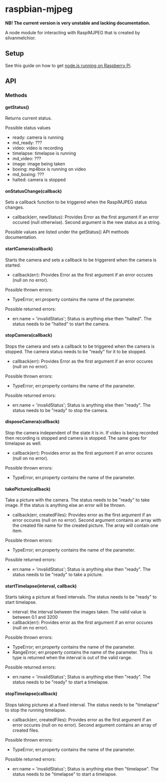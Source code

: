 ﻿raspbian-mjpeg
==========

<b>NB! The current version is very unstable and lacking documentation.</b>

A node module for interacting with RaspiMJPEG that is created by silvanmelchior.

## Setup
See this guide on how to get [node.js running on Raspberry Pi](http://joshondesign.com/2013/10/23/noderpi).

## API

### Methods

#### getStatus()
Returns current status.

Possible status values
* ready: camera is running
* md_ready: ???
* video: video is recording
* timelapse: timelapse is running
* md_video: ???
* image: image being taken
* boxing: mp4box is running on video
* md_boxing: ???
* halted: camera is stopped

#### onStatusChange(callback)
Sets a callback function to be triggered when the RaspiMJPEG status changes. 
* callback(err, newStatus): Provides Error as the first argument if an error occured (null otherwise). Second argument is the new status as a string. 

Possible values are listed under the getStatus() API methods documentation.

#### startCamera(callback)
Starts the camera and sets a callback to be triggererd when the camera is started.
* callback(err): Provides Error as the first argument if an error occures (null on no error).

Possible thrown errors:
* TypeError; err.property contains the name of the parameter.

Possible returned errors:
* err.name = 'invalidStatus'; Status is anything else then "halted". The status needs to be "halted" to start the camera.

#### stopCamera(callback)
Stops the camera and sets a callback to be triggered when the camera is stopped. The camera status needs to be "ready" for it to be stopped. 
* callback(err): Provides Error as the first argument if an error occures (null on no error).

Possible thrown errors:
* TypeError; err.property contains the name of the parameter.

Possible returned errors:
* err.name = 'invalidStatus'; Status is anything else then "ready". The status needs to be "ready" to stop the camera.

#### disposeCamera(callback)
Stop the camera independent of the state it is in. If video is being recorded then recording is stopped and camera is stopped. The same goes for timelapse as well.
* callback(err): Provides error as the first argument if an error occures (null on no error).

Possible thrown errors:
* TypeError; err.property contains the name of the parameter.

#### takePicture(callback)
Take a picture with the camera. The status needs to be "ready" to take image. If the status is anything else an error will be thrown.
* callback(err, createdFiles): Provides error as the first argument if an error occures (null on no error). Second argument contains an array with the created file name for the created picture. The array will contain one item.

Possible thrown errors:
* TypeError; err.property contains the name of the parameter.

Possible returned errors:
* err.name = 'invalidStatus'; Status is anything else then "ready". The status needs to be "ready" to take a picture.

#### startTimelapse(interval, callback)
Starts taking a picture at fixed intervals. The status needs to be "ready" to start timelapse.
* interval: the interval between the images taken. The valid value is between 0.1 and 3200
* callback(err): Provides error as the first argument if an error occures (null on no error). 

Possible thrown errors:
* TypeError; err.property contains the name of the parameter.
* RangeError; err.property contains the name of the parameter. This is type is returned when the interval is out of the valid range.

Possible returned errors:
* err.name = 'invalidStatus'; Status is anything else then "ready". The status needs to be "ready" to start a timelapse.

#### stopTimelapse(callback)
Stops taking pictures at a fixed interval. The status needs to be "timelapse" to stop the running timelapse.
* callback(err, createdFiles): Provides error as the first argument if an error occures (null on no error). Second argument contains an array of created files.

Possible thrown errors:
* TypeError; err.property contains the name of the parameter.

Possible returned errors:
* err.name = 'invalidStatus'; Status is anything else then "timelapse". The status needs to be "timelapse" to start a timelapse.

